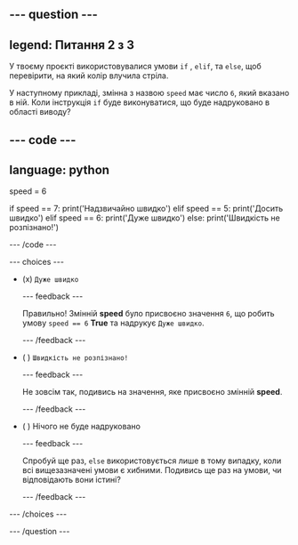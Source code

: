 
--- question ---
---
legend: Питання 2 з 3
---

У твоєму проєкті використовувалися умови `if` , `elif`, та `else`, щоб перевірити, на який колір влучила стріла.

У наступному прикладі, змінна з назвою `speed` має число `6`, який вказано в ній. Коли інструкція `if` буде виконуватися, що буде надруковано в області виводу?

--- code ---
---
language: python
---
speed = 6

if speed == 7: print('Надзвичайно швидко') elif speed == 5: print('Досить швидко') elif speed == 6: print('Дуже швидко') else: print('Швидкість не розпізнано!')

--- /code ---

--- choices ---

- (x) `Дуже швидко`

  --- feedback ---

  Правильно! Змінній **speed** було присвоєно значення `6`, що робить умову `speed == 6` **True** та надрукує `Дуже швидко`.

  --- /feedback ---

- ( ) `Швидкість не розпізнано!`

  --- feedback ---

  Не зовсім так, подивись на значення, яке присвоєно змінній **speed**.

  --- /feedback ---

- ( ) Нічого не буде надруковано

  --- feedback ---

  Спробуй ще раз, `else` використовується лише в тому випадку, коли всі вищезазначені умови є хибними. Подивись ще раз на умови, чи відповідають вони істині?

  --- /feedback ---

--- /choices ---

--- /question ---
